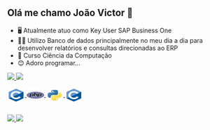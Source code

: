 ## Olá me chamo João Victor 👋

- 🖥️ Atualmente atuo como Key User SAP Business One
- 👨‍💻 Utilizo Banco de dados principalmente no meu dia a dia para desenvolver relatórios e consultas direcionadas ao ERP
- 📔 Curso Ciência da Computação
- 😊 Adoro programar...

<div>
 <a href= "https://github.com/joaoSantosx">
  <img height="180em" src="https://github-readme-stats.vercel.app/api?username=joaoSantosx&show_icons=true&theme=dracula&include_all_commits=true&count_private=true"/>
<img height= "168em" src= "https://github-readme-stats.vercel.app/api/top-langs/?username=joaoSantosx&layout=compact&langs_count=16&theme=dracula"/>
</div>
 
 <div style= "display: inline_block"><br>
  <img align= "center" alt= "Joao-HTML" height="30" width="40" src="https://raw.githubusercontent.com/devicons/devicon/2ae2a900d2f041da66e950e4d48052658d850630/icons/c/c-original.svg">
  <img align= "center" alt= "Joao-PHP" height="30" width="40" src="https://raw.githubusercontent.com/devicons/devicon/2ae2a900d2f041da66e950e4d48052658d850630/icons/php/php-original.svg">
  <img align= "center" alt= "Joao-Python" height="30" width="40" src="https://raw.githubusercontent.com/devicons/devicon/2ae2a900d2f041da66e950e4d48052658d850630/icons/python/python-original.svg">
  <img align= "center" alt= "Joao-C" height="30" width="40" src="https://raw.githubusercontent.com/devicons/devicon/2ae2a900d2f041da66e950e4d48052658d850630/icons/c/c-original.svg">
 </div>
 
 ##
 
  <div>
 <a href="https://www.instagram.com/joao_ferreirazz/" target="_blank"><img src="https://img.shields.io/badge/Instagram-E4405F?style=for-the-badge&logo=instagram&logoColor=white">
   <a href="https://www.linkedin.com/in/joão-santos-9569b9232/" target="_blank"><img src="https://img.shields.io/badge/LinkedIn-0077B5?style=for-the-badge&logo=linkedin&logoColor=white">
 </div>
  
  
  
